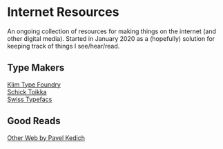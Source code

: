 # Internet Resources
An ongoing collection of resources for making things on the internet (and other digital media). Started in January 2020 as a (hopefully) solution for keeping track of things I see/hear/read.

## Type Makers
[Klim Type Foundry](https://klim.co.nz/)  
[Schick Toikka](https://www.schick-toikka.com/)  
[Swiss Typefacs](https://www.swisstypefaces.com/)  

## Good Reads
[Other Web by Pavel Kedich](https://kedzich.com/)
